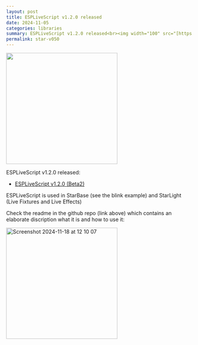 ```yaml
---
layout: post
title: ESPLiveScript v1.2.0 released
date: 2024-11-05
categories: libraries
summary: ESPLiveScript v1.2.0 released<br><img width="100" src="[https://github.com/user-attachments/assets/c81d2f56-00d1-4424-a716-8e3c30e76636](https://github.com/user-attachments/assets/f8126083-2324-4305-8abf-731d502617b6)">
permalink: star-v050
---
```


<img width="300" src="https://github.com/user-attachments/assets/f8126083-2324-4305-8abf-731d502617b6">

ESPLiveScript v1.2.0 released: 
- [ESPLiveScript v1.2.0 (Beta2)](https://github.com/hpwit/ESPLiveScript)

ESPLiveScript is used in StarBase (see the blink example) and StarLight (Live Fixtures and Live Effects)

Check the readme in the github repo (link above) which contains an elaborate discription what it is and how to use it:

<img width="300" alt="Screenshot 2024-11-18 at 12 10 07" src="https://github.com/user-attachments/assets/5a906bc8-0c6a-469e-9a0e-3b4677f3ee7c">
